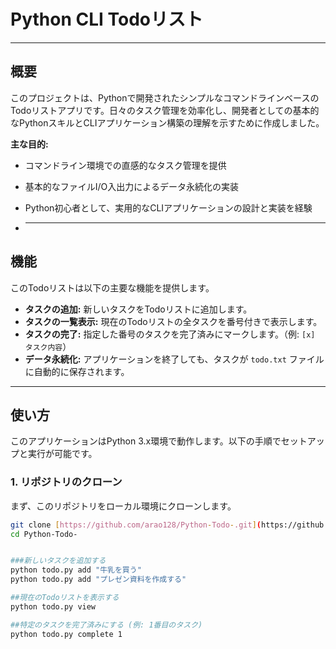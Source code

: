 # Python CLI Todoリスト

---

## 概要

このプロジェクトは、Pythonで開発されたシンプルなコマンドラインベースのTodoリストアプリです。日々のタスク管理を効率化し、開発者としての基本的なPythonスキルとCLIアプリケーション構築の理解を示すために作成しました。

**主な目的:**

* コマンドライン環境での直感的なタスク管理を提供
* 基本的なファイルI/O入出力によるデータ永続化の実装
* Python初心者として、実用的なCLIアプリケーションの設計と実装を経験

* ---

## 機能

このTodoリストは以下の主要な機能を提供します。

* **タスクの追加:** 新しいタスクをTodoリストに追加します。
* **タスクの一覧表示:** 現在のTodoリストの全タスクを番号付きで表示します。
* **タスクの完了:** 指定した番号のタスクを完了済みにマークします。（例: `[x] タスク内容`）
* **データ永続化:** アプリケーションを終了しても、タスクが `todo.txt` ファイルに自動的に保存されます。

---

## 使い方

このアプリケーションはPython 3.x環境で動作します。以下の手順でセットアップと実行が可能です。

### 1. リポジトリのクローン

まず、このリポジトリをローカル環境にクローンします。

```bash
git clone [https://github.com/arao128/Python-Todo-.git](https://github.com/arao128/Python-Todo-.git)
cd Python-Todo-


###新しいタスクを追加する
python todo.py add "牛乳を買う"
python todo.py add "プレゼン資料を作成する"

##現在のTodoリストを表示する
python todo.py view

##特定のタスクを完了済みにする (例: 1番目のタスク)
python todo.py complete 1






